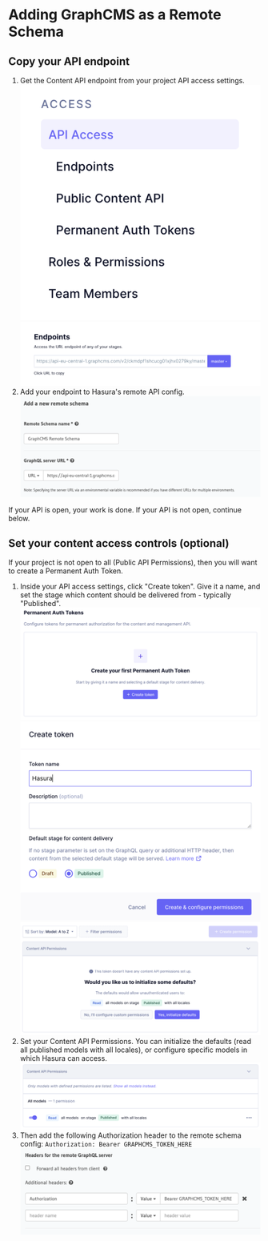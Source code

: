 # Adding GraphCMS as a Remote Schema

## Copy your API endpoint

1. Get the Content API endpoint from your project API access settings.  
   !["GraphCMS get endpoint location"](https://github.com/motleydev/graphcms-remote-schema/blob/main/images/gcms-access-token.png)
   !["GraphCMS get endpoint"](https://github.com/motleydev/graphcms-remote-schema/blob/main/images/gcms-endpoint.png)
2. Add your endpoint to Hasura's remote API config.  
   !["Hasura add remote endpoint"](https://github.com/motleydev/graphcms-remote-schema/blob/main/images/hasura-add-endpoint.png)

If your API is open, your work is done. If your API is not open, continue below.

## Set your content access controls (optional)

If your project is not open to all (Public API Permissions), then you will want to create a Permanent Auth Token.

1. Inside your API access settings, click "Create token". Give it a name, and set the stage which content should be delivered from - typically "Published".  
   !["Create Token"](https://github.com/motleydev/graphcms-remote-schema/blob/main/images/create-auth-token.png)
   !["Name Token"](https://github.com/motleydev/graphcms-remote-schema/blob/main/images/name-token.png)
   !["Create Permissions"](https://github.com/motleydev/graphcms-remote-schema/blob/main/images/create-permissions.png)
2. Set your Content API Permissions. You can initialize the defaults (read all published models with all locales), or configure specific models in which Hasura can access.  
   !["API Permisions"](https://github.com/motleydev/graphcms-remote-schema/blob/main/images/api-permissions.png)
3. Then add the following Authorization header to the remote schema config:
   `Authorization: Bearer GRAPHCMS_TOKEN_HERE`
   !["Adding API access settings"](https://github.com/motleydev/graphcms-remote-schema/blob/main/images/hasura-header-config.png)
